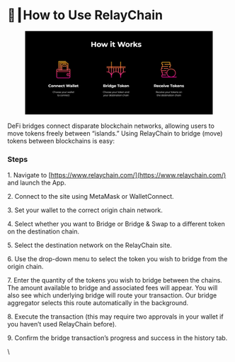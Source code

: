 # 🧙┃How to Use RelayChain

<figure><img src="../.gitbook/assets/howitworks.JPG" alt=""><figcaption></figcaption></figure>

DeFi bridges connect disparate blockchain networks, allowing users to move tokens freely between “islands.” Using RelayChain to bridge (move) tokens between blockchains is easy:

### Steps

1\. Navigate to [https://www.relaychain.com/](https://www.relaychain.com/) and launch the App.

2\. Connect to the site using MetaMask or WalletConnect.

3\. Set your wallet to the correct origin chain network.

4\. Select whether you want to Bridge or Bridge & Swap to a different token on the destination chain.

5\. Select the destination network on the RelayChain site.

6\. Use the drop-down menu to select the token you wish to bridge from the origin chain.

7\. Enter the quantity of the tokens you wish to bridge between the chains. The amount available to bridge and associated fees will appear. You will also see which underlying bridge will route your transaction. Our bridge aggregator selects this route automatically in the background.

8\. Execute the transaction (this may require two approvals in your wallet if you haven’t used RelayChain before).

9\. Confirm the bridge transaction’s progress and success in the history tab.

\
